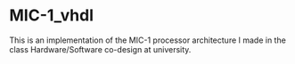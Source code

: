 # MIC-1_vhdl
This is an implementation of the MIC-1 processor architecture I made in the class Hardware/Software co-design at university.
